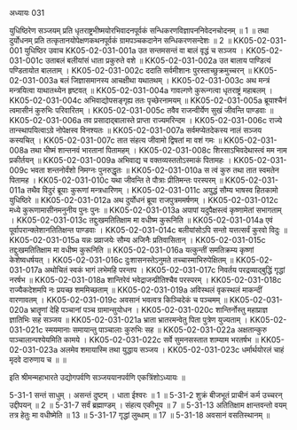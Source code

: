 अध्यायः 031

युधिष्ठिरेण सञ्जयम् प्रति धृतराष्ट्रभीष्मयोरभिवादनपूर्वकं सन्धिकरणविज्ञापननिवेदनचोदनम् ॥ 1 ॥ तथा दुर्योधनम् प्रति तत्कृतानयोपेक्षणकथनपूर्वकं ग्रामपञ्चकदानेन सन्धिकरणसन्देशः ॥ 2 ॥
KK05-02-031-001	युधिष्ठिर उवाच 
KK05-02-031-001a	उत सन्तमसन्तं वा बालं वृद्धं च सञ्जय ।
KK05-02-031-001c	उताबलं बलीयांसं धाता प्रकुरुते वशे ॥
KK05-02-031-002a	उत बालाय पाण्डित्यं पण्डितायोत बालताम् ।
KK05-02-031-002c	ददाति सर्वमीशानः पुरस्ताच्छुक्रमुच्चरन् ॥
KK05-02-031-003a	बलं जिज्ञासमानस्य आचक्षीथा यथातथम् ।
KK05-02-031-003c	अथ मन्त्रं मन्त्रयित्वा याथातथ्येन हृष्टवत् ॥
KK05-02-031-004a	गावल्गणे कुरून्गत्वा धृतराष्ट्रं महाबलम् ।
KK05-02-031-004c	अभिवाद्योपसङ्गृह्य ततः पृच्छेरनामयम् ॥
KK05-02-031-005a	ब्रूयाश्चैनं त्वमासीनं कुरुभिः परिवारितम् ।
KK05-02-031-005c	तवैव राजन्वीर्येण सुखं जीवन्ति पाण्डवाः ॥
KK05-02-031-006a	तव प्रसादाद्बालास्ते प्राप्ता राज्यमरिन्दम ।
KK05-02-031-006c	राज्ये तान्स्थापयित्वाऽग्रे नोपेक्षस्व विनश्यतः ॥
KK05-02-031-007a	सर्वमप्येतदेकस्य नालं सञ्जय कस्यचित् ।
KK05-02-031-007c	तात संहत्य जीवामो द्विषतां मा वशं गमः ॥
KK05-02-031-008a	तथा भीष्मं शान्तनवं भारतानां पितामहम् ।
KK05-02-031-008c	शिरसाऽभिवदेथास्त्वं मम नाम प्रकीर्तयन् ॥
KK05-02-031-009a	अभिवाद्य च वक्तव्यस्ततोऽस्माकं पितामहः ।
KK05-02-031-009c	भवता शन्तनोर्वंशो निमग्नः पुनरुद्धृतः ॥
KK05-02-031-010a	स त्वं कुरु तथा तात स्वमतेन पितामह ।
KK05-02-031-010c	यथा जीवन्ति ते पौत्राः प्रीतिमन्तः परस्परम् ॥
KK05-02-031-011a	तथैव विदुरं ब्रूयाः कुरूणां मन्त्रधारिणम् ।
KK05-02-031-011c	अयुद्धं सौम्य भाषस्व हितकामो युधिष्ठिरे ॥
KK05-02-031-012a	अथ दुर्योधनं ब्रूया राजपुत्रममर्षणम् ।
KK05-02-031-012c	मध्ये कुरूणामासीनमनुनीय पुनः पुनः ॥
KK05-02-031-013a	अपापां यदुपैक्षस्त्वं कृष्णामेतां सभागताम् ।
KK05-02-031-013c	तद्दुःखमतितिक्षाम मा वधीष्म कुरूनिति ॥
KK05-02-031-014a	एवं पूर्वापरान्क्लेशानतितिक्षन्त पाण्डवाः ।
KK05-02-031-014c	बलीयांसोऽपि सन्तो यत्तत्सर्वं कुरवो विदुः ॥
KK05-02-031-015a	यन्नः प्रव्राजयेः सौम्य अजिनैः प्रतिवासितान् ।
KK05-02-031-015c	तद्दुःखमतितिक्षाम मा वधीष्म कुरूनिति ॥
KK05-02-031-016a	यत्कुन्तीं समतिक्रम्य कृष्णां केशेष्वधर्षयत् ।
KK05-02-031-016c	दुःशासनस्तेऽनुमते तच्चास्माभिरुपेक्षितम् ॥
KK05-02-031-017a	अथोचितं स्वकं भागं लभेमहि परन्तप ।
KK05-02-031-017c	निवर्तय परद्रव्याद्बुद्धिं गृद्धां नरर्षभ ॥
KK05-02-031-018a	शान्तिरेवं भवेद्राजन्प्रीतिश्चैव परस्परम् ।
KK05-02-031-018c	राज्यैकदेशमपि नः प्रयच्छ शममिच्छताम् ॥
KK05-02-031-019a	अविस्थलं वृकस्थलं माकन्दीं वारणावतम् ।
KK05-02-031-019c	अवसानं भवत्वत्र किञ्चिदेकं च पञ्चमम् ॥
KK05-02-031-020a	भ्रातॄणां देहि पञ्चानां पञ्च ग्रामान्सुयोधन ।
KK05-02-031-020c	शान्तिर्नोस्तु महाप्राज्ञ ज्ञातिभिः सह सञ्जय ॥
KK05-02-031-021a	भ्राता भ्रातरमन्वेतु पिता पुत्रेण युज्यताम् ।
KK05-02-031-021c	स्मयमानाः समायान्तु पाञ्चालाः कुरुभिः सह ॥
KK05-02-031-022a	अक्षतान्कुरु पाञ्चालान्पश्येयमिति कामये ।
KK05-02-031-022c	सर्वे सुमनसस्तात शाम्याम भरतर्षभ ॥
KK05-02-031-023a	अलमेव शमायास्मि तथा युद्धाय सञ्जय ।
KK05-02-031-023c	धर्मार्थयोरलं चाहं मृदवे दारुणाय च ॥ ॥

इति श्रीमन्महाभारते उद्योगपर्वणि सञ्जययानपर्वणि एकत्रिंशोऽध्यायः ॥

5-31-1 सन्तं साधुम् । असन्तं दुष्टम् । धाता ईश्वरः ॥ 1 ॥ 5-31-2 शुक्रं बीजभूतं प्राचीनं कर्म उच्चरन् उद्दीपयन् ॥ 2 ॥ 5-31-7 सर्वं ब्रह्माण्डम् । संहत्य एकीभूय ॥ 7 ॥ 5-31-13 अतितिक्षाम क्षान्तवन्तो वयम् तत्र हेतुः मा वधीष्मेति ॥ 13 ॥ 5-31-17 गृद्धां लुब्धाम् ॥ 17 ॥ 5-31-18 अवसानं वसतिस्थानम् ॥
